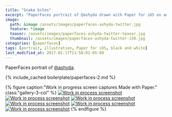 ```yaml
---
title: "Snake bites"
excerpt: "PaperFaces portrait of @ashyda drawn with Paper for iOS on an iPad."
image: 
  path: &image /assets/images/paperfaces-ashyda-twitter.jpg 
  feature: *image
  teaser: /assets/images/paperfaces-ashyda-twitter-teaser.jpg
  thumbnail: /assets/images/paperfaces-ashyda-twitter-150.jpg
categories: [paperfaces]
tags: [portrait, illustration, Paper for iOS, black and white]
last_modified_at: 2017-01-17T13:58:01-05:00
---
```


PaperFaces portrait of [@ashyda](https://twitter.com/ashyda).

{% include_cached boilerplate/paperfaces-2.md %}

{% figure caption:"Work in progress screen captures Made with Paper." class:"gallery-3-col" %}
[![Work in process screenshot](/assets/images/paperfaces-ashyda-process-1-600.jpg)](/assets/images/paperfaces-ashyda-process-1-lg.jpg)
[![Work in process screenshot](/assets/images/paperfaces-ashyda-process-2-600.jpg)](/assets/images/paperfaces-ashyda-process-2-lg.jpg)
[![Work in process screenshot](/assets/images/paperfaces-ashyda-process-3-600.jpg)](/assets/images/paperfaces-ashyda-process-3-lg.jpg)
[![Work in process screenshot](/assets/images/paperfaces-ashyda-process-4-600.jpg)](/assets/images/paperfaces-ashyda-process-4-lg.jpg)
[![Work in process screenshot](/assets/images/paperfaces-ashyda-process-5-600.jpg)](/assets/images/paperfaces-ashyda-process-5-lg.jpg)
[![Work in process screenshot](/assets/images/paperfaces-ashyda-process-6-600.jpg)](/assets/images/paperfaces-ashyda-process-6-lg.jpg)
{% endfigure %}
